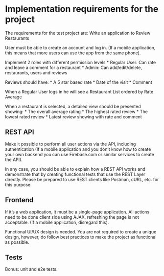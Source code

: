 # Implementation requirements for the project

The requirements for the test project are:
Write an application to Review Restaurants

User must be able to create an account and log in. (If a mobile application, this means that more users can use the app from the same phone).

Implement 2 roles with different permission levels
    * Regular User: Can rate and leave a comment for a restaurant
    * Admin: Can add/edit/delete, restaurants, users and reviews

Reviews should have:
    * A 5 star based rate
    * Date of the visit
    * Comment

When a Regular User logs in he will see a Restaurant List ordered by Rate Average

When a restaurant is selected, a detailed view should be presented showing:
    * The overall average rating
    * The highest rated review
    * The lowest rated review
    * Latest review showing with rate and comment

## REST API

Make it possible to perform all user actions via the API, including authentication (If a mobile application and you don’t know how to create your own backend you can use Firebase.com or similar services to create the API).

In any case, you should be able to explain how a REST API works and demonstrate that by creating functional tests that use the REST Layer directly. Please be prepared to use REST clients like Postman, cURL, etc. for this purpose.

## Frontend

If it’s a web application, it must be a single-page application. All actions need to be done client side using AJAX, refreshing the page is not acceptable. (If a mobile application, disregard this).

Functional UI/UX design is needed. You are not required to create a unique design, however, do follow best practices to make the project as functional as possible.

## Tests

Bonus: unit and e2e tests.